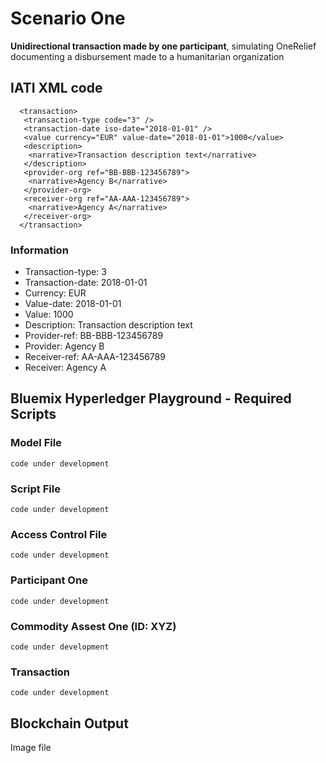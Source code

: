 # Scenario One

**Unidirectional transaction made by one participant**, simulating OneRelief documenting a disbursement made to a humanitarian organization

## IATI XML code

``` 
  <transaction>
   <transaction-type code="3" />
   <transaction-date iso-date="2018-01-01" />
   <value currency="EUR" value-date="2018-01-01">1000</value>   
   <description>
    <narrative>Transaction description text</narrative>
   </description>
   <provider-org ref="BB-BBB-123456789">
    <narrative>Agency B</narrative>
   </provider-org>
   <receiver-org ref="AA-AAA-123456789">
    <narrative>Agency A</narrative>
   </receiver-org>
  </transaction>
```
### Information

* Transaction-type: 3
* Transaction-date: 2018-01-01
* Currency: EUR
* Value-date: 2018-01-01
* Value: 1000
* Description: Transaction description text
* Provider-ref: BB-BBB-123456789
* Provider: Agency B
* Receiver-ref: AA-AAA-123456789
* Receiver: Agency A

## Bluemix Hyperledger Playground - Required Scripts

### Model File
``` code under development ```

### Script File
``` code under development ```
### Access Control File
``` code under development ```

### Participant One
``` code under development ```

### Commodity Assest One (ID: XYZ)
``` code under development ```

### Transaction
``` code under development ```

## Blockchain Output

Image file
